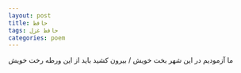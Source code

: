```yaml
---
layout: post
title: حافظ
tags: حافظ غزل
categories: poem
---
```


ما آزمودیم در این شهر بخت خویش / بیرون کشید باید از این ورطه رخت خویش